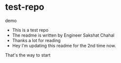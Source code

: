 # test-repo
demo 
* This is a test repo
* The readme is written by Engineer Sakshat Chahal
* Thanks a lot for reading 
* Hey I'm updating this readme for the 2nd time now.

That's the way to start
